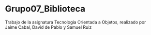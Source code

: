 # Grupo07_Biblioteca

Trabajo de la asignatura Tecnologia Orientada a Objetos, realizado por Jaime Cabal, David de Pablo y Samuel Ruiz
